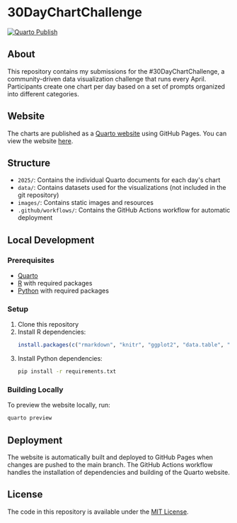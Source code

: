 # 30DayChartChallenge

[![Quarto Publish](https://github.com/gnoblet/30DayChartChallenge/actions/workflows/quarto-publish.yml/badge.svg)](https://github.com/gnoblet/30DayChartChallenge/actions/workflows/quarto-publish.yml)

## About
This repository contains my submissions for the #30DayChartChallenge, a community-driven data visualization challenge that runs every April. Participants create one chart per day based on a set of prompts organized into different categories.

## Website
The charts are published as a [Quarto website](https://quarto.org/) using GitHub Pages. You can view the website [here](#).

## Structure
- `2025/`: Contains the individual Quarto documents for each day's chart
- `data/`: Contains datasets used for the visualizations (not included in the git repository)
- `images/`: Contains static images and resources
- `.github/workflows/`: Contains the GitHub Actions workflow for automatic deployment

## Local Development

### Prerequisites
- [Quarto](https://quarto.org/docs/get-started/)
- [R](https://www.r-project.org/) with required packages
- [Python](https://www.python.org/) with required packages

### Setup
1. Clone this repository
2. Install R dependencies:
   ```r
   install.packages(c("rmarkdown", "knitr", "ggplot2", "data.table", "sf", "patchwork", "ggtext", "waffle", "forcats"))
   ```
3. Install Python dependencies:
   ```bash
   pip install -r requirements.txt
   ```

### Building Locally
To preview the website locally, run:
```bash
quarto preview
```

## Deployment
The website is automatically built and deployed to GitHub Pages when changes are pushed to the main branch. The GitHub Actions workflow handles the installation of dependencies and building of the Quarto website.

## License
The code in this repository is available under the [MIT License](LICENSE).
